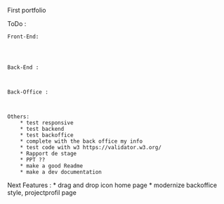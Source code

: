First portfolio


ToDo :


    Front-End:

        
        
    
    Back-End :



    Back-Office : 


        
    Others: 
        * test responsive
        * test backend
        * test backoffice
        * complete with the back office my info
        * test code with w3 https://validator.w3.org/
        * Rapport de stage 
        * PPT ?? 
        * make a good Readme
        * make a dev documentation

Next Features : 
        * drag and drop icon home page 
        * modernize backoffice style, projectprofil page

        